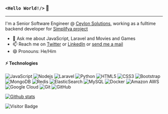 ### `<Hello World!/>` 👋

---

I'm a Senior Software Engineer @ [Ceylon Solutions](https://www.ceylonsolutions.com/), working as a fulltime backend developer for [Simplifya project](https://www.simplifya.com/)

- 💬 Ask me about JavaScript, Laravel and Movies and Games 
- 📫 Reach me on [Twitter](https://twitter.com/shehanthamel) or [LinkedIn](https://www.linkedin.com/in/shehan-thamel/) or [send me a mail](mailto:snthamel.lanka@gmail.com)
- 😄 Pronouns: He/Him

#### ⚡ Technologies

![JavaScript](https://img.shields.io/badge/-JavaScript-black?style=flat-square&logo=javascript)
![Nodejs](https://img.shields.io/badge/-Nodejs-black?style=flat-square&logo=Node.js)
![Laravel](https://img.shields.io/badge/-laravel-FF2D20?style=flat-square&logo=laravel&logoColor=white)
![Python](https://img.shields.io/badge/-Python-black?style=flat-square&logo=Python)
![HTML5](https://img.shields.io/badge/-HTML5-E34F26?style=flat-square&logo=html5&logoColor=white)
![CSS3](https://img.shields.io/badge/-CSS3-1572B6?style=flat-square&logo=css3)
![Bootstrap](https://img.shields.io/badge/-Bootstrap-563D7C?style=flat-square&logo=bootstrap)
![MongoDB](https://img.shields.io/badge/-MongoDB-black?style=flat-square&logo=mongodb)
![Redis](https://img.shields.io/badge/-Redis-black?style=flat-square&logo=Redis)
![ElasticSearch](https://img.shields.io/badge/-ElasticSearch-005571?style=flat-square&logo=elasticsearch)
![MySQL](https://img.shields.io/badge/-MySQL-black?style=flat-square&logo=mysql)
![Docker](https://img.shields.io/badge/-Docker-black?style=flat-square&logo=docker)
![Amazon AWS](https://img.shields.io/badge/Amazon%20AWS-232F3E?style=flat-square&logo=amazon-aws)
![Google Cloud](https://img.shields.io/badge/Google%20Cloud-black?style=flat-square&logo=google-cloud)
![Git](https://img.shields.io/badge/-Git-black?style=flat-square&logo=git)
![GitHub](https://img.shields.io/badge/-GitHub-181717?style=flat-square&logo=github)

[![Github stats](https://github-readme-stats.vercel.app/api?username=snthamel&count_private=true&theme=dark&show_icons=true&hide=stars,issues&cache_seconds=86400)](https://github.com/snthamel)

![Visitor Badge](https://visitor-badge.laobi.icu/badge?page_id=snthamel)

<!--
**snthamel/snthamel** is a ✨ _special_ ✨ repository because its `README.md` (this file) appears on your GitHub profile.

Here are some ideas to get you started:

- 🔭 I’m currently working on ...
- 🌱 I’m currently learning ...
- 👯 I’m looking to collaborate on ...
- 🤔 I’m looking for help with ...
- 💬 Ask me about ...
- 📫 How to reach me: ...
- 😄 Pronouns: ...
- ⚡ Fun fact: ...
-->
